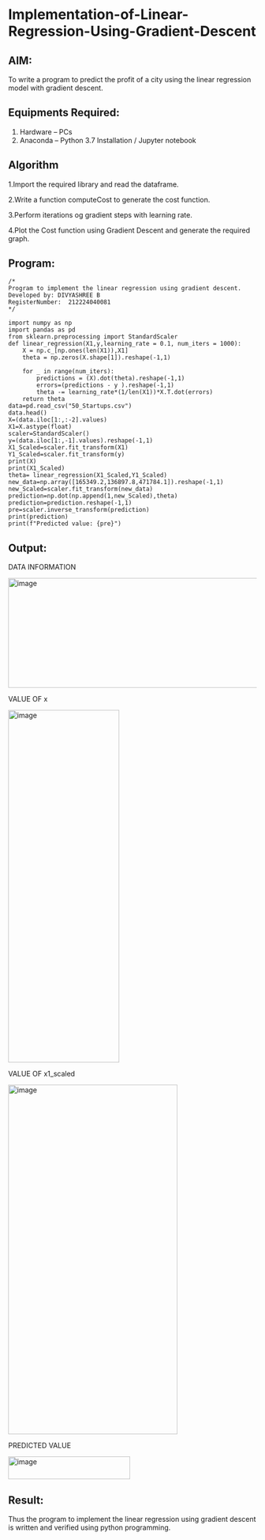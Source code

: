 # Implementation-of-Linear-Regression-Using-Gradient-Descent

## AIM:
To write a program to predict the profit of a city using the linear regression model with gradient descent.

## Equipments Required:
1. Hardware – PCs
2. Anaconda – Python 3.7 Installation / Jupyter notebook

## Algorithm

1.Import the required library and read the dataframe.

2.Write a function computeCost to generate the cost function.

3.Perform iterations og gradient steps with learning rate.

4.Plot the Cost function using Gradient Descent and generate the required graph.

## Program:
```
/*
Program to implement the linear regression using gradient descent.
Developed by: DIVYASHREE B    
RegisterNumber:  212224040081
*/

import numpy as np
import pandas as pd
from sklearn.preprocessing import StandardScaler
def linear_regression(X1,y,learning_rate = 0.1, num_iters = 1000):
    X = np.c_[np.ones(len(X1)),X1]
    theta = np.zeros(X.shape[1]).reshape(-1,1)
    
    for _ in range(num_iters):
        predictions = (X).dot(theta).reshape(-1,1)
        errors=(predictions - y ).reshape(-1,1)
        theta -= learning_rate*(1/len(X1))*X.T.dot(errors)
    return theta
data=pd.read_csv("50_Startups.csv")
data.head()
X=(data.iloc[1:,:-2].values)
X1=X.astype(float)
scaler=StandardScaler()
y=(data.iloc[1:,-1].values).reshape(-1,1)
X1_Scaled=scaler.fit_transform(X1)
Y1_Scaled=scaler.fit_transform(y)
print(X)
print(X1_Scaled)
theta= linear_regression(X1_Scaled,Y1_Scaled)
new_data=np.array([165349.2,136897.8,471784.1]).reshape(-1,1)
new_Scaled=scaler.fit_transform(new_data)
prediction=np.dot(np.append(1,new_Scaled),theta)
prediction=prediction.reshape(-1,1)
pre=scaler.inverse_transform(prediction)
print(prediction)
print(f"Predicted value: {pre}")
```

## Output:
DATA INFORMATION

<img width="558" height="222" alt="image" src="https://github.com/user-attachments/assets/df888c8b-4110-42e3-806e-8687a3e9d71b" />

VALUE OF x

<img width="225" height="713" alt="image" src="https://github.com/user-attachments/assets/3d821506-5124-4532-ab78-6df97a12bb40" />

VALUE OF x1_scaled

<img width="343" height="707" alt="image" src="https://github.com/user-attachments/assets/3500b508-10e8-47b4-a6c4-d47e020bcbb0" />

PREDICTED VALUE

<img width="247" height="46" alt="image" src="https://github.com/user-attachments/assets/46a71b5c-1264-4cbc-8621-1feb71a83487" />






## Result:
Thus the program to implement the linear regression using gradient descent is written and verified using python programming.
